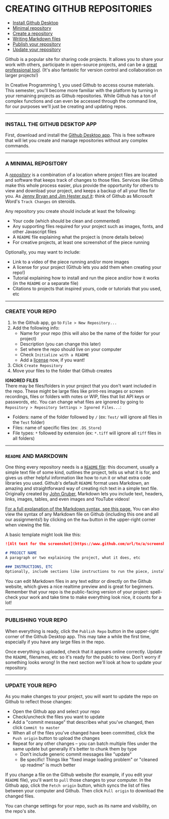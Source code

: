 # CREATING GITHUB REPOSITORIES  
 
* [Install Github Desktop](#install-the-github-desktop-app)  
* [Minimal repository](#a-minimal-repository)  
* [Create a repository](#create-your-repo)  
* [Writing Markdown files](#readme-and-markdown)  
* [Publish your repository](#publishing-your-repo)  
* [Update your repository](#update-your-repo)  

Github is a popular site for sharing code projects. It allows you to share your work with others, participate in open-source projects, and can be a [great professional tool](https://happygitwithr.com/big-picture.html#what-is-the-payoff). (It's also fantastic for version control and collaboration on larger projects!)

In Creative Programming 1, you used Github to access course materials. This semester, you'll become more familiar with the platform by turning in your remaining projects as Github repositories. While Github has a ton of complex functions and can even be accessed through the command line, for our purposes we'll just be creating and updating repos.

***

### INSTALL THE GITHUB DESKTOP APP  

First, download and install the [Github Desktop app](https://desktop.github.com/). This is free software that will let you create and manage repositories without any complex commands.

***

### A MINIMAL REPOSITORY  

A [*repository*](https://en.wikipedia.org/wiki/Repository_(version_control)) is a combination of a location where project files are located and software that keeps track of changes to those files. Services like Github make this whole process easier, plus provide the opportunity for others to view and download your project, and keeps a backup of all your files for you. As [Jenny Bryan and Jim Hester put it](https://happygitwithr.com/big-picture.html): think of Github as Microsoft Word's `Track Changes` on steroids.

Any repository you create should include at least the following:  

* Your code (which should be clean and commented)  
* Any supporting files required for your project such as images, fonts, and other Javascript files  
* A `README` file explaining what the project is (more details below)  
* For creative projects, at least one screenshot of the piece running  

Optionally, you may want to include:  

* Link to a video of the piece running and/or more images  
* A license for your project (Github lets you add them when creating your repo!)  
* Tutorial explaining how to install and run the piece and/or how it works (in the `README` or a separate file)  
* Citations to projects that inspired yours, code or tutorials that you used, etc  

***

### CREATE YOUR REPO  

1. In the Github app, go to `File > New Repository...`  
2. Add the following info:  
	* Name for your repo (this will also be the name of the folder for your project)  
	* Description (you can change this later)  
	* Set where the repo should live on your computer  
	* Check `Initialize with a README`  
	* Add a [license](https://docs.github.com/en/github/creating-cloning-and-archiving-repositories/licensing-a-repository) now, if you want!  
3. Click `Create Repository`  
4. Move your files to the folder that Github creates  

**IGNORED FILES**  
There may be files/folders in your project that you don't want included in the repo. These might be large files like print-res images or screen recordings, files or folders with notes or WIP, files that list API keys or passwords, etc. You can change what files are ignored by going to `Repository > Repository Settings > Ignored Files...`:  

* Folders: name of the folder followed by `/` (ex: `Test/` will ignore all files in the `Test` folder)  
* Files: name of specific files (ex: `.DS_Store`)  
* File types: `*` followed by extension (ex: `*.tiff` will ignore all `tiff` files in all folders)  

***

### `README` AND MARKDOWN  
One thing every repository needs is a [`README` file](https://en.wikipedia.org/wiki/README): this document, usually a simple text file of some kind, outlines the project, tells us what it is for, and gives us other helpful information like how to run it or what extra code libraries you used. Github's default `README` format uses Markdown, an amazing and straightforward way of creating rich text in a simple text file. Originally created by [John Gruber](https://en.wikipedia.org/wiki/John_Gruber), Markdown lets you include text, headers, links, images, tables, and even images and YouTube videos!

[For a full explanation of the Markdown syntax, see this page.](https://github.com/adam-p/markdown-here/wiki/Markdown-Cheatsheet) You can also view the syntax of any Markdown file on Github (including this one and all our assignments!) by clicking on the `Raw` button in the upper-right corner when viewing the file.

A basic template might look like this:  

```markdown
![Alt text for the screenshot](https://www.github.com/url/to/a/screenshot/in/your/repo)  

# PROJECT NAME  
A paragraph or two explaining the project, what it does, etc

### INSTRUCTIONS, ETC  
Optionally, include sections like instructions to run the piece, install diagrams, required code libraries, etc
```

You can edit Markdown files in any text editor or directly on the Github website, which gives a nice realtime preview and is great for beginners. Remember that your repo is the public-facing version of your project: spell-check your work and take time to make everything look nice, it counts for a lot!

***

### PUBLISHING YOUR REPO  
When everything is ready, click the `Publish Repo` button in the upper-right corner of the Github Desktop app. This may take a while the first time, especially if you have any large files in the repo.

Once everything is uploaded, check that it appears online correctly. Update the `README`, filenames, etc so it's ready for the public to view. Don't worry if something looks wrong! In the next section we'll look at how to update your repository.

***

### UPDATE YOUR REPO  

As you make changes to your project, you will want to update the repo on Github to reflect those changes:

* Open the Github app and select your repo  
* Check/uncheck the files you want to update  
* Add a "commit message" that describes what you've changed, then click `Commit to master`  
* When all of the files you've changed have been committed, click the `Push origin` button to upload the changes  
* Repeat for any other changes – you can batch multiple files under the same update but generally it's better to chunk them by type  
	* Don't include generic commit messages like "update"  
	* Be specific! Things like "fixed image loading problem" or "cleaned up readme" is much better  

If you change a file on the Github website (for example, if you edit your `README` file), you'll want to `pull` those changes to your computer. In the Github app, click the `Fetch origin` button, which syncs the list of files between your computer and Github. Then click `Pull origin` to download the changed files.

You can change settings for your repo, such as its name and visibility, on the repo's site.

